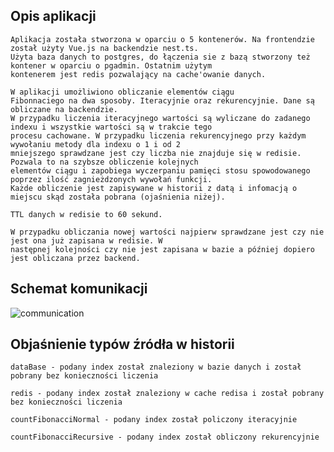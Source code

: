 ## Opis aplikacji
```
Aplikacja została stworzona w oparciu o 5 kontenerów. Na frontendzie został użyty Vue.js na backendzie nest.ts.
Użyta baza danych to postgres, do łączenia sie z bazą stworzony też kontener w oparciu o pgadmin. Ostatnim użytym
kontenerem jest redis pozwalający na cache'owanie danych.
```

```
W aplikacji umożliwiono obliczanie elementów ciągu
Fibonnaciego na dwa sposoby. Iteracyjnie oraz rekurencyjnie. Dane są obliczane na backendzie.
W przypadku liczenia iteracyjnego wartości są wyliczane do zadanego indexu i wszystkie wartości są w trakcie tego
procesu cachowane. W przypadku liczenia rekurencyjnego przy każdym wywołaniu metody dla indexu o 1 i od 2
mniejszego sprawdzane jest czy liczba nie znajduje się w redisie. Pozwala to na szybsze obliczenie kolejnych
elementów ciągu i zapobiega wyczerpaniu pamięci stosu spowodowanego poprzez ilość zagnieżdzonych wywołań funkcji.
Każde obliczenie jest zapisywane w historii z datą i infomacją o miejscu skąd została pobrana (ojaśnienia niżej).
```

```
TTL danych w redisie to 60 sekund.
```

```
W przypadku obliczania nowej wartości najpierw sprawdzane jest czy nie jest ona już zapisana w redisie. W
następnej kolejności czy nie jest zapisana w bazie a później dopiero jest obliczana przez backend.
```

## Schemat komunikacji
![communication](https://user-images.githubusercontent.com/33351633/148430707-e5057008-dcb7-4039-a894-f3f9ba6a216b.png)

## Objaśnienie typów źródła w historii

```
dataBase - podany index został znaleziony w bazie danych i został pobrany bez konieczności liczenia
```

```
redis - podany index został znaleziony w cache redisa i został pobrany bez konieczności liczenia
```

```
countFibonacciNormal - podany index został policzony iteracyjnie
```

```
countFibonacciRecursive - podany index został obliczony rekurencyjnie
```



